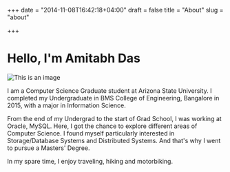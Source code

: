 +++
date = "2014-11-08T16:42:18+04:00"
draft = false
title = "About"
slug = "about"

+++

# Hello, I'm Amitabh Das

![This is an image](/img/about.jpg)

I am a Computer Science Graduate student at Arizona State University. I completed my Undergraduate in BMS College of Engineering, Bangalore in 2015, with a major in Information Science.

From the end of my Undergrad to the start of Grad School, I was working at Oracle, MySQL. Here, I got the chance to explore different areas of Computer Science. I found myself particularly interested in Storage/Database Systems and Distributed Systems. And that's why I went to pursue a Masters' Degree.

In my spare time, I enjoy traveling, hiking and motorbiking.